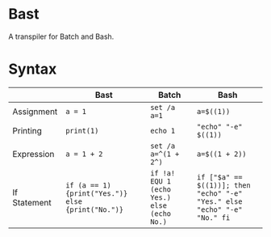 # Bast
A transpiler for Batch and Bash.

# Syntax
| | Bast | Batch | Bash |
| --- | --- | --- | --- |
| Assignment | `a = 1` | `set /a a=1` | `a=$((1))` |
| Printing | `print(1)` | `echo 1` | `"echo" "-e" $((1))` |
| Expression | `a = 1 + 2` | `set /a a=^(1 + 2^)` | `a=$((1 + 2))` |
| If Statement | `if (a == 1) {print("Yes.")} else {print("No.")}` | `if !a! EQU 1 (echo Yes.) else (echo No.)` | `if ["$a" == $((1))]; then "echo" "-e" "Yes." else "echo" "-e" "No." fi`